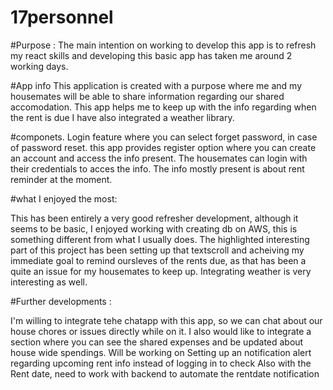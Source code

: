 # 17personnel

#Purpose :
The main intention on working to develop this app is to refresh my react skills and developing this basic app has taken me around 2 working days.

#App info 
This application is created with a purpose where me and my housemates will be able to share information regarding our shared accomodation.
This app helps me to keep up with the info regarding when the rent is due
I have also integrated a weather library.

#componets.
Login feature where you can select forget password, in case of password reset.
this app provides register option where you can create an account and access the info present.
The housemates can login with their credentials to acces the info.
The info mostly present is about rent reminder at the moment.

#what I enjoyed the most:

This has been entirely a very good refresher development, although it seems to be basic, I enjoyed working with creating db on AWS, this is something different from what I usually does.
The highlighted interesting part of this project has been setting up that textscroll and acheiving my immediate goal to remind oursleves of the rents due, as that has been a quite an issue for my housemates to keep up.
Integrating weather is very interesting as well.

#Further developments :

I'm willing to integrate tehe chatapp with this app, so we can chat about our house chores or issues directly while on it.
I also would like to integrate a section where you can see the shared expenses and be updated about house wide spendings.
Will be working on Setting up an notification alert regarding upcoming rent info instead of logging in to check
Also with the Rent date, need to work with backend to automate the rentdate notification 
